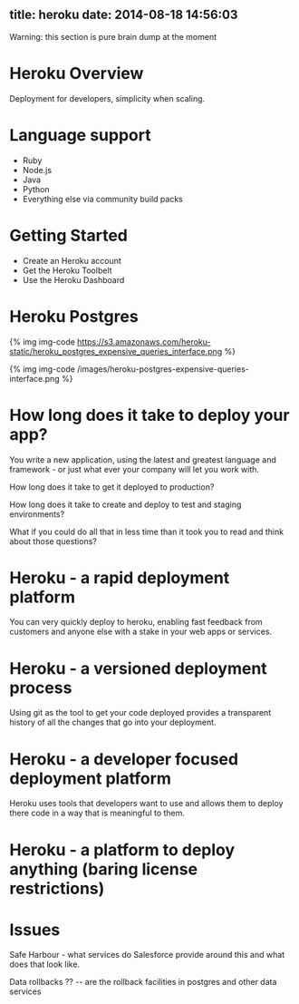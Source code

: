 title: heroku
date: 2014-08-18 14:56:03
---

Warning: this section is pure brain dump at the moment


# Heroku Overview 

Deployment for developers, simplicity when scaling.

# Language support

* Ruby
* Node.js
* Java 
* Python 
* Everything else via community build packs


# Getting Started

* Create an Heroku account
* Get the Heroku Toolbelt
* Use the Heroku Dashboard

# Heroku Postgres
{% img img-code https://s3.amazonaws.com/heroku-static/heroku_postgres_expensive_queries_interface.png %}


{% img img-code /images/heroku-postgres-expensive-queries-interface.png %}



# How long does it take to deploy your app?

You write a new application, using the latest and greatest language and framework - or just what ever your company will let you work with.

How long does it take to get it deployed to production?

How long does it take to create and deploy to test and staging environments?

What if you could do all that in less time than it took you to read and think about those questions?


# Heroku - a rapid deployment platform

You can very quickly deploy to heroku, enabling fast feedback from customers and anyone else with a stake in your web apps or services.




# Heroku - a versioned deployment process

Using git as the tool to get your code deployed provides a transparent history of all the changes that go into your deployment.

# Heroku - a developer focused deployment platform

Heroku uses tools that developers want to use and allows them to deploy there code in a way that is meaningful to them.

# Heroku - a platform to deploy anything (baring license restrictions)




# Issues

Safe Harbour - what services do Salesforce provide around this and what does that look like.

Data rollbacks ??
-- are the rollback facilities in postgres and other data services

